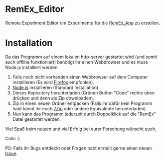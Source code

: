 # RemEx_Editor
Remote Experiment Editor um Experimente für die [RemEx_App](https://github.com/nac62116/RemEx_App) zu erstellen.

# Installation
Da das Programm auf einem lokalen http-server gestartet wird (und somit auch offline funktioniert) benötigt ihr einen Webbrowser und es muss Node.js installiert werden.

1. Falls noch nicht vorhanden einen Webbrowser auf dem Computer installieren (Es wird [Firefox](https://www.mozilla.org/de/firefox/new/) empfohlen).
2. [Node.js](https://nodejs.org/en/download/current/) installieren (Standard Installation).
3. Dieses Repository herunterladen (Grünen Button "Code" rechts oben drücken und dann als Zip downloaden).
4. Zip in einen neuen Ordner entpacken (Falls ihr dafür kein Programm habt könnt ihr euch [7Zip](https://7-zip.de/download.html) oder andere Equivalente herunterladen).
5. Nun kann das Programm jederzeit durch Doppelklick auf die "RemEx" Datei gestartet werden.

Viel Spaß beim nutzen und viel Erfolg bei eurer Forschung wünscht euch,

Colin :)

PS: Falls ihr Bugs entdeckt oder Fragen habt erstellt gerne einen neuen [Issue](https://github.com/nac62116/RemEx_Editor/issues).
